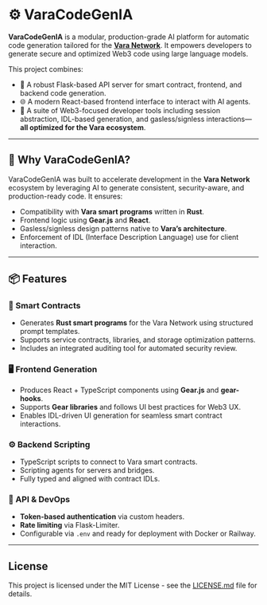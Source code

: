 # ⚙️ VaraCodeGenIA

**VaraCodeGenIA** is a modular, production-grade AI platform for automatic code generation tailored for the **[Vara Network](https://vara.network/)**. It empowers developers to generate secure and optimized Web3 code using large language models.

This project combines:
- 🧠 A robust Flask-based API server for smart contract, frontend, and backend code generation.
- 🌐 A modern React-based frontend interface to interact with AI agents.
- 🔐 A suite of Web3-focused developer tools including session abstraction, IDL-based generation, and gasless/signless interactions—**all optimized for the Vara ecosystem**.

---

## 🚀 Why VaraCodeGenIA?

VaraCodeGenIA was built to accelerate development in the **Vara Network** ecosystem by leveraging AI to generate consistent, security-aware, and production-ready code. It ensures:

- Compatibility with **Vara smart programs** written in **Rust**.
- Frontend logic using **Gear.js** and **React**.
- Gasless/signless design patterns native to **Vara’s architecture**.
- Enforcement of IDL (Interface Description Language) use for client interaction.

---

## 📦 Features

### 🧱 Smart Contracts
- Generates **Rust smart programs** for the Vara Network using structured prompt templates.
- Supports service contracts, libraries, and storage optimization patterns.
- Includes an integrated auditing tool for automated security review.

### 🖥️ Frontend Generation
- Produces React + TypeScript components using **Gear.js** and **gear-hooks**.
- Supports **Gear libraries** and follows UI best practices for Web3 UX.
- Enables IDL-driven UI generation for seamless smart contract interactions.


### ⚙️ Backend Scripting
- TypeScript scripts to connect to Vara smart contracts.
- Scripting agents for servers and bridges.
- Fully typed and aligned with contract IDLs.

### 🔐 API & DevOps
- **Token-based authentication** via custom headers.
- **Rate limiting** via Flask-Limiter.
- Configurable via `.env` and ready for deployment with Docker or Railway.

---


## License

This project is licensed under the MIT License - see the [LICENSE.md](LICENSE.md) file for details.

